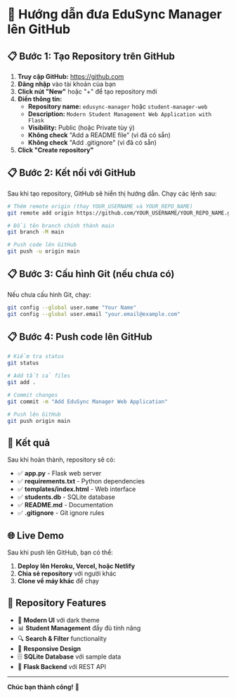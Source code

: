 # 🚀 Hướng dẫn đưa EduSync Manager lên GitHub

## 📋 Bước 1: Tạo Repository trên GitHub

1. **Truy cập GitHub:** https://github.com
2. **Đăng nhập** vào tài khoản của bạn
3. **Click nút "New"** hoặc "+" để tạo repository mới
4. **Điền thông tin:**
   - **Repository name:** `edusync-manager` hoặc `student-manager-web`
   - **Description:** `Modern Student Management Web Application with Flask`
   - **Visibility:** Public (hoặc Private tùy ý)
   - **Không check** "Add a README file" (vì đã có sẵn)
   - **Không check** "Add .gitignore" (vì đã có sẵn)
5. **Click "Create repository"**

## 📋 Bước 2: Kết nối với GitHub

Sau khi tạo repository, GitHub sẽ hiển thị hướng dẫn. Chạy các lệnh sau:

```bash
# Thêm remote origin (thay YOUR_USERNAME và YOUR_REPO_NAME)
git remote add origin https://github.com/YOUR_USERNAME/YOUR_REPO_NAME.git

# Đổi tên branch chính thành main
git branch -M main

# Push code lên GitHub
git push -u origin main
```

## 📋 Bước 3: Cấu hình Git (nếu chưa có)

Nếu chưa cấu hình Git, chạy:

```bash
git config --global user.name "Your Name"
git config --global user.email "your.email@example.com"
```

## 📋 Bước 4: Push code lên GitHub

```bash
# Kiểm tra status
git status

# Add tất cả files
git add .

# Commit changes
git commit -m "Add EduSync Manager Web Application"

# Push lên GitHub
git push origin main
```

## 🎯 Kết quả

Sau khi hoàn thành, repository sẽ có:

- ✅ **app.py** - Flask web server
- ✅ **requirements.txt** - Python dependencies
- ✅ **templates/index.html** - Web interface
- ✅ **students.db** - SQLite database
- ✅ **README.md** - Documentation
- ✅ **.gitignore** - Git ignore rules

## 🌐 Live Demo

Sau khi push lên GitHub, bạn có thể:

1. **Deploy lên Heroku, Vercel, hoặc Netlify**
2. **Chia sẻ repository** với người khác
3. **Clone về máy khác** để chạy

## 📱 Repository Features

- 🎨 **Modern UI** với dark theme
- 📊 **Student Management** đầy đủ tính năng
- 🔍 **Search & Filter** functionality
- 📱 **Responsive Design**
- 🗄️ **SQLite Database** với sample data
- 🚀 **Flask Backend** với REST API

---

**Chúc bạn thành công!** 🎉
